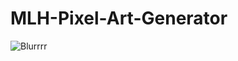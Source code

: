# MLH-Pixel-Art-Generator

![Blurrrr](https://user-images.githubusercontent.com/76551267/148945167-d2f256f8-24bf-4d26-8ad7-8f238112d0dd.jpg)
